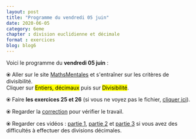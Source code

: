 ```yaml
---
layout: post
title: "Programme du vendredi 05 juin"
date: 2020-06-05
category: 6eme
chapter : division euclidienne et décimale
format : exercices
blog: blog6
---
```


Voici le programme du <b>vendredi 05 juin</b> :

⦿ Aller sur le site <a href="http://mathsmentales.net/">MathsMentales</a> et s'entraîner sur les critères de divisibilité.
<br>
Cliquer sur <mark>Entiers, décimaux</mark> puis sur <mark>Divisibilité</mark>. 

⦿ Faire <strong>les exercices 25 et 26</strong> (si vous ne voyez pas le fichier, <a href="/exercices/6eme/6eme_exercices_vendredi_05_juin_2020.pdf">cliquer ici</a>).

<object data="/exercices/6eme/6eme_exercices_vendredi_05_juin_2020.pdf" width="100%" height="500" type='application/pdf'></object>

⦿ Regarder la <a class="correction" href="/exercices/6eme/6eme_exercices_vendredi_05_juin_2020_corrections.pdf">correction</a> pour vérifier le travail.

⦿ Regarder ces vidéos : <a class="video" href="https://youtu.be/RbkDd_p_EVU">partie 1</a>, <a class="video" href="https://youtu.be/kagPFHfG-ZU">partie 2</a> et <a class="video" href="https://youtu.be/CnuDwxwNl9k">partie 3</a> si vous avez des difficultés à effectuer des divisions décimales.
